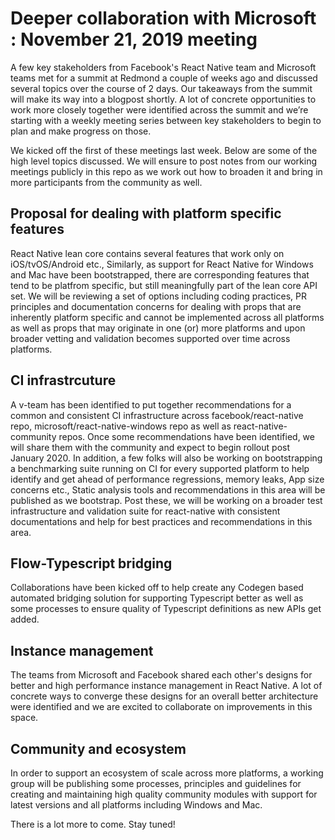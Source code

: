 # Deeper collaboration with Microsoft : November 21, 2019 meeting
A few key stakeholders from Facebook's React Native team and Microsoft teams met for a summit at Redmond a couple of weeks ago and discussed several topics over the course of 2 days. Our takeaways from the summit will make its way into a blogpost shortly. A lot of concrete opportunities to work more closely together were identified across the summit and we’re starting with a weekly meeting series between key stakeholders to begin to plan and make progress on those.

We kicked off the first of these meetings last week. Below are some of the high level topics discussed. We will ensure to post notes from our working meetings publicly in this repo as we work out how to broaden it and bring in more participants from the community as well. 

## Proposal for dealing with platform specific features
React Native lean core contains several features that work only on iOS/tvOS/Android etc., Similarly, as support for React Native for Windows and Mac have been bootstrapped, there are corresponding features that tend to be platfrom specific, but still meaningfully part of the lean core API set. We will be reviewing a set of options including coding practices, PR principles and documentation concerns for dealing with props that are inherently platform specific and cannot be implemented across all platforms as well as props that may originate in one (or) more platforms and upon broader vetting and validation becomes supported over time across platforms. 

## CI infrastrcuture 
A v-team has been identified to put together recommendations for a common and consistent CI infrastructure across facebook/react-native repo, microsoft/react-native-windows repo as well as react-native-community repos. Once some recommendations have been identified, we will share them with the community and expect to begin rollout post January 2020. In addition, a few folks will also be working on bootstrapping a benchmarking suite running on CI for every supported platform to help identify and get ahead of performance regressions, memory leaks, App size concerns etc., Static analysis tools and recommendations in this area will be published as we bootstrap.
Post these, we will be working on a broader test infrastructure and validation suite for react-native with consistent documentations and help for best practices and recommendations in this area. 

## Flow-Typescript bridging
Collaborations have been kicked off to help create any Codegen based automated bridging solution for supporting Typescript better as well as some processes to ensure quality of Typescript definitions as new APIs get added. 

## Instance management
The teams from Microsoft and Facebook shared each other's designs for better and high performance instance management in React Native. A lot of concrete ways to converge these designs for an overall better architecture were identified and we are excited to collaborate on improvements in this space.

## Community and ecosystem
In order to support an ecosystem of scale across more platforms, a working group will be publishing some processes, principles and guidelines for creating and maintaining high quality community modules with support for latest versions and all platforms including Windows and Mac. 

There is a lot more to come. Stay tuned!

